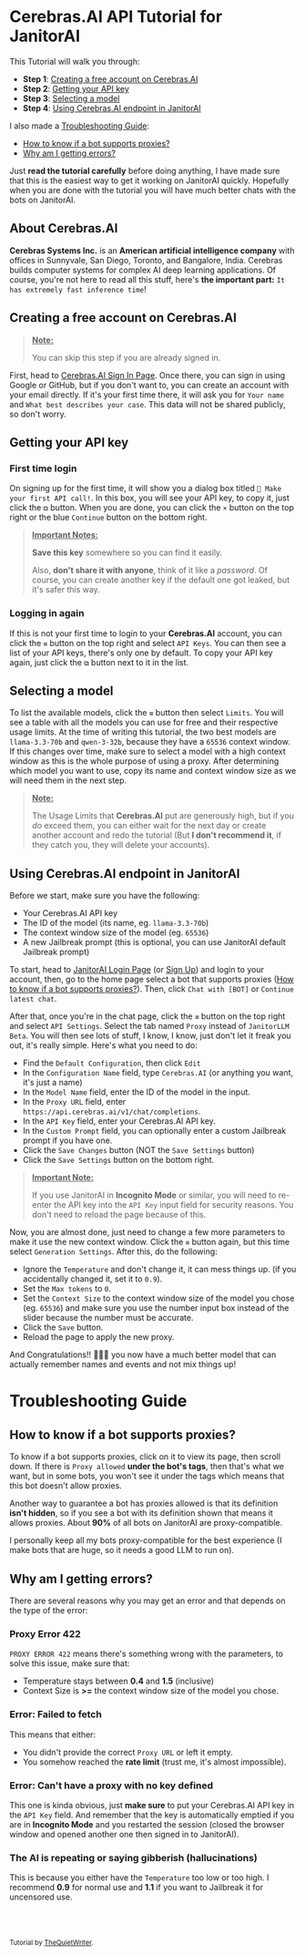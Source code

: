 
# Cerebras.AI API Tutorial for JanitorAI

This Tutorial will walk you through:
+ **Step 1**: [Creating a free account on Cerebras.AI](#creating-a-free-account-on-cerebrasai)
+ **Step 2**: [Getting your API key](#getting-your-api-key)
+ **Step 3**: [Selecting a model](#selecting-a-model)
+ **Step 4**: [Using Cerebras.AI endpoint in JanitorAI](#using-cerebrasai-endpoint-in-janitorai)

I also made a [Troubleshooting Guide](#troubleshooting-guide):
+ [How to know if a bot supports proxies?](#how-to-know-if-a-bot-supports-proxies)
+ [Why am I getting errors?](#why-am-i-getting-errors)

Just **read the tutorial carefully** before doing anything, I have made sure that this is the easiest way to get it working on JanitorAI quickly. Hopefully when you are done with the tutorial you will have much better chats with the bots on JanitorAI.

## About Cerebras.AI
**Cerebras Systems Inc.** is an **American artificial intelligence company** with offices in Sunnyvale, San Diego, Toronto, and Bangalore, India. Cerebras builds computer systems for complex AI deep learning applications. Of course, you're not here to read all this stuff, here's **the important part:** `It has extremely fast inference time`!

## Creating a free account on Cerebras.AI
> **<u>Note:</u>**
> 
> You can skip this step if you are already signed in.

First, head to [Cerebras.AI Sign In Page](https://cloud.cerebras.ai/). Once there, you can sign in using Google or GitHub, but if you don't want to, you can create an account with your email directly. If it's your first time there, it will ask you for `Your name` and `What best describes your case`. This data will not be shared publicly, so don't worry.

## Getting your API key

### First time login
On signing up for the first time, it will show you a dialog box titled `🚀 Make your first API call!`. In this box, you will see your API key, to copy it, just click the `⧉` button. When you are done, you can click the `×` button on the top right or the blue `Continue` button on the  bottom right.
> **<u>Important Notes:</u>**
> 
> **Save this key** somewhere so you can find it easily.
> 
> Also, **don't share it with anyone**, think of it like a _password_. Of course, you can create another key if the default one got leaked, but it's safer this way.

### Logging in again
If this is not your first time to login to your **Cerebras.AI** account, you can click the `≡` button on the top right and select `API Keys`. You can then see a list of your API keys, there's only one by default. To copy your API key again, just click the `⧉` button next to it in the list.

## Selecting a model
To list the available models, click the `≡` button then select `Limits`. You will see a table with all the models you can use for free and their respective usage limits. At the time of writing this tutorial, the two best models are `llama-3.3-70b` and `qwen-3-32b`, because they have a `65536` context window. If this changes over time, make sure to select a model with a high context window as this is the whole purpose of using a proxy. After determining which model you want to use, copy its name and context window size as we will need them in the next step.
> **<u>Note:</u>**
> 
> The Usage Limits that **Cerebras.AI** put are generously high, but if you *do* exceed them, you can either wait for the next day or create another account and redo the tutorial (But **I don't recommend it**, if they catch you, they will delete your accounts).

## Using Cerebras.AI endpoint in JanitorAI
Before we start, make sure you have the following:
+ Your Cerebras.AI API key
+ The ID of the model (its name, eg. `llama-3.3-70b`)
+ The context window size of the model (eg. `65536`)
+ A new Jailbreak prompt (this is optional, you can use JanitorAI default Jailbreak prompt)

To start, head to [JanitorAI Login Page](https://janitorai.com/login) (or [Sign Up](https://janitorai.com/register)) and login to your account, then, go to the home page select a bot that supports proxies ([How to know if a bot supports proxies?](#how-to-know-if-a-bot-supports-proxies)). Then, click `Chat with [BOT]` or `Continue latest chat`.

After that, once you're in the chat page, click the `≡` button on the top right and select `API Settings`. Select the tab named `Proxy` instead of `JanitorLLM Beta`. You will then see lots of stuff, I know, I know, just don't let it freak you out, it's really simple. Here's what you need to do: 
+ Find the `Default Configuration`, then click `Edit`
+ In the `Configuration Name` field, type `Cerebras.AI` (or anything you want, it's just a name)
+ In the `Model Name` field, enter the ID of the model in the input.
+ In the `Proxy URL` field, enter `https://api.cerebras.ai/v1/chat/completions`.
+ In the `API Key` field, enter your Cerebras.AI API key.
+ In the `Custom Prompt` field, you can optionally enter a custom Jailbreak prompt if you have one.
+ Click the `Save Changes` button (NOT the `Save Settings` button)
+ Click the `Save Settings` button on the bottom right.

> **<u>Important Note:</u>**
> 
> If you use JanitorAI in **Incognito Mode** or similar, you will need to re-enter the API key into the `API Key` input field for security reasons. You don't need to reload the page because of this.

Now, you are almost done, just need to change a few more parameters to make it use the new context window. Click the `≡` button again, but this time select `Generation Settings`. After this, do the following:
+ Ignore the `Temperature` and don't change it, it can mess things up. (if you accidentally changed it, set it to `0.9`).
+ Set the `Max tokens` to `0`.
+ Set the `Context Size` to the context window size of the model you chose (eg. `65536`) and make sure you use the number input box instead of the slider because the number must be accurate.
+ Click the `Save` button.
+ Reload the page to apply the new proxy.

And Congratulations!! 🎉🎉🎉 you now have a much better model that can actually remember names and events and not mix things up!


# Troubleshooting Guide

## How to know if a bot supports proxies?
To know if a bot supports proxies, click on it to view its page, then scroll down.
If there is `Proxy allowed` **under the bot's tags**, then that's what we want, but in some bots, you won't see it under the tags which means that this bot doesn't allow proxies.

Another way to guarantee a bot has proxies allowed is that its definition **isn't hidden**, so if you see a bot with its definition shown that means it allows proxies. About **90%** of all bots on JanitorAI are proxy-compatible.

I personally keep all my bots proxy-compatible for the best experience (I make bots that are huge, so it needs a good LLM to run on).

## Why am I getting errors?
There are several reasons why you may get an error and that depends on the type of the error:

### Proxy Error 422
`PROXY ERROR 422` means there's something wrong with the parameters, to solve this issue, make sure that:
+ Temperature stays between **0.4** and **1.5** (inclusive)
+ Context Size is **>=** the context window size of the model you chose.

### Error: Failed to fetch
This means that either:
+ You didn't provide the correct `Proxy URL` or left it empty.
+ You somehow reached the **rate limit** (trust me, it's almost impossible).

### Error: Can't have a proxy with no key defined
This one is kinda obvious, just **make sure** to put your Cerebras.AI API key in the `API Key` field. And remember that the key is automatically emptied if you are in **Incognito Mode** and you restarted the session (closed the browser window and opened another one then signed in to JanitorAI).

### The AI is repeating or saying gibberish (hallucinations)
This is because you either have the `Temperature` too low or too high. I recommend **0.9** for normal use and **1.1** if you want to Jailbreak it for uncensored use.


<br><br><br>
<small>Tutorial by [TheQuietWriter](https://janitorai.com/profiles/17a94471-5723-443b-bb9d-5e612be8eea5_profile-of-the-quiet-writer).</small>

